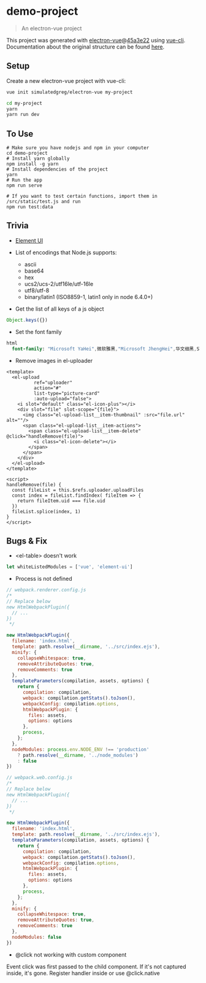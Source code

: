 # demo-project

> An electron-vue project

This project was generated with [electron-vue](https://github.com/SimulatedGREG/electron-vue)@[45a3e22](https://github.com/SimulatedGREG/electron-vue/tree/45a3e224e7bb8fc71909021ccfdcfec0f461f634) using [vue-cli](https://github.com/vuejs/vue-cli). Documentation about the original structure can be found [here](https://simulatedgreg.gitbooks.io/electron-vue/content/index.html).

## Setup

Create a new electron-vue project with vue-cli:

```bash
vue init simulatedgreg/electron-vue my-project

cd my-project
yarn
yarn run dev
```

## To Use

```shell
# Make sure you have nodejs and npm in your computer
cd demo-project
# Install yarn globally
npm install -g yarn
# Install dependencies of the project
yarn
# Run the app
npm run serve

# If you want to test certain functions, import them in /src/static/test.js and run
npm run test:data
```

## Trivia

- [Element UI](https://element.eleme.io/#/zh-CN)

- List of encodings that Node.js supports:

    - ascii
    - base64
    - hex
    - ucs2/ucs-2/utf16le/utf-16le
    - utf8/utf-8
    - binary/latin1 (ISO8859-1, latin1 only in node 6.4.0+)

- Get the list of all keys of a js object

```js
Object.keys({})
```

- Set the font family

```sass
html
  font-family: "Microsoft YaHei",微软雅黑,"Microsoft JhengHei",华文细黑,STHeiti,MingLiu,serif
```

- Remove images in el-uploader

```vue
<template>
  <el-upload
          ref="uploader"
          action="#"
          list-type="picture-card"
          :auto-upload="false">
    <i slot="default" class="el-icon-plus"></i>
    <div slot="file" slot-scope="{file}">
      <img class="el-upload-list__item-thumbnail" :src="file.url" alt=""/>
      <span class="el-upload-list__item-actions">
        <span class="el-upload-list__item-delete" @click="handleRemove(file)">
          <i class="el-icon-delete"></i>
        </span>
      </span>
    </div>
  </el-upload>
</template>

<script>
handleRemove(file) {
  const fileList = this.$refs.uploader.uploadFiles
  const index = fileList.findIndex( fileItem => {
    return fileItem.uid === file.uid
  })
  fileList.splice(index, 1)
}
</script>
```

## Bugs & Fix
- &lt;el-table&gt; doesn't work
```js
let whiteListedModules = ['vue', 'element-ui']
```

- Process is not defined
```js
// webpack.renderer.config.js
/*
// Replace below
new HtmlWebpackPlugin({
  // ...
})
 */

new HtmlWebpackPlugin({
  filename: 'index.html',
  template: path.resolve(__dirname, '../src/index.ejs'),
  minify: {
    collapseWhitespace: true,
    removeAttributeQuotes: true,
    removeComments: true
  },
  templateParameters(compilation, assets, options) {
    return {
      compilation: compilation,
      webpack: compilation.getStats().toJson(),
      webpackConfig: compilation.options,
      htmlWebpackPlugin: {
        files: assets,
        options: options
      },
      process,
    };
  },
  nodeModules: process.env.NODE_ENV !== 'production'
    ? path.resolve(__dirname, '../node_modules')
    : false
})
```

```js
// webpack.web.config.js
/*
// Replace below
new HtmlWebpackPlugin({
  // ...
})
 */

new HtmlWebpackPlugin({
  filename: 'index.html',
  template: path.resolve(__dirname, '../src/index.ejs'),
  templateParameters(compilation, assets, options) {
    return {
      compilation: compilation,
      webpack: compilation.getStats().toJson(),
      webpackConfig: compilation.options,
      htmlWebpackPlugin: {
        files: assets,
        options: options
      },
      process,
    };
  },
  minify: {
    collapseWhitespace: true,
    removeAttributeQuotes: true,
    removeComments: true
  },
  nodeModules: false
})
```

- @click not working with custom component

Event click was first passed to the child component. If it's not captured inside, it's gone. Register handler inside or use @click.native
